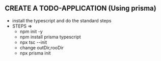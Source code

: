 ## CREATE A TODO-APPLICATION (Using prisma)
-  install the typescript and do the standard steps
-   STEPS =>
    * npm init -y
    * npm install prisma typescript
    * npx tsc --init 
    * change outDir,rooDir
    * npx prisma init